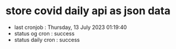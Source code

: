 # store covid daily api as json data

- last cronjob : Thursday, 13 July 2023 01:19:40
- status og cron : success
- status daily cron : success
      
      